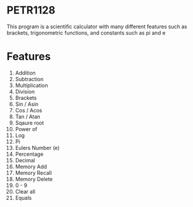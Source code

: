 # PETR1128
This program is a scientific calculator with many different features such as brackets, trigonometric functions, and constants such as pi and e

# Features
1. Addition
2. Subtraction
3. Multiplication
4. Division
5. Brackets
6. Sin / Asin
7. Cos / Acos
8. Tan / Atan
9. Sqaure root
10. Power of
11. Log
12. Pi
13. Eulers Number (e)
14. Percentage
15. Decimal
16. Memory Add
17. Memory Recall
18. Memory Delete
19. 0 - 9
20. Clear all
21. Equals

